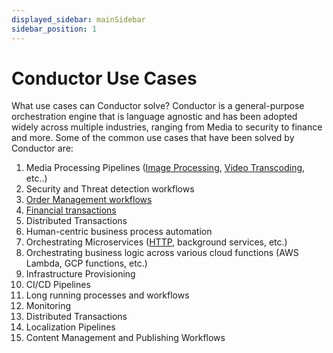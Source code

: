 ```yaml
---
displayed_sidebar: mainSidebar
sidebar_position: 1
---
```


# Conductor Use Cases

What use cases can Conductor solve?
Conductor is a general-purpose orchestration engine that is language agnostic and has been adopted widely across multiple industries, ranging from Media to security to finance and more. Some of the common use cases that have been solved by Conductor are:

1. Media Processing Pipelines ([Image Processing](/content/docs/usecases/image_processing), [Video Transcoding](/content/docs/usecases/video_processing), etc..)
2. Security and Threat detection workflows
3. [Order Management workflows](/content/docs/codelab/orderfulfillment)
4. [Financial transactions](/content/docs/usecases/finance)
5. Distributed Transactions
6. Human-centric business process automation
7. Orchestrating Microservices ([HTTP](/content/docs/codelab/sequentialHTTPtasks),  background services, etc.)
8. Orchestrating business logic across various cloud functions (AWS Lambda, GCP functions, etc.)
9. Infrastructure Provisioning
10. CI/CD Pipelines
11. Long running processes and workflows
12. Monitoring
13. Distributed Transactions
14. Localization Pipelines
15. Content Management and Publishing Workflows